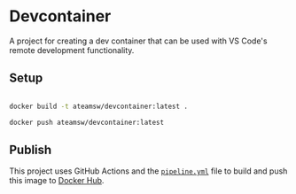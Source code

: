 # Devcontainer

A project for creating a dev container that can be used with VS Code's remote development functionality.

## Setup

```bash

docker build -t ateamsw/devcontainer:latest .

docker push ateamsw/devcontainer:latest

```

## Publish

This project uses GitHub Actions and the [`pipeline.yml`](.github/workflows/pipeline.yml) file to build and push
this image to [Docker Hub](https://hub.docker.com/r/ateamsw/devcontainer).
